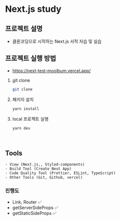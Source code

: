 <h1>Next.js study</h1>

## 프로젝트 설명

- 클론코딩으로 시작하는 Next.js 서적 자습 및 실습

## 프로젝트 실행 방법

- https://next-test-moolbum.vercel.app/

1. git clone
   ```bash
   git clone
   ```
2. 패키지 설치
   ```bash
   yarn install
   ```
3. local 프로젝트 실행
   ```bash
   yarn dev
   ```

<br>

## Tools

```
- View (Next.js,, Styled-components)
- Build Tool (Create Next App)
- Code Quality Tool (Prettier, ESLint, TypeScript)
- Other Tools (Git, Github, vercel)
```

### 진행도

- Link, Router ✅
- getServerSideProps ✅
- getStaticSideProps ✅
